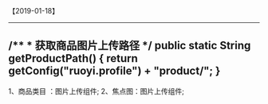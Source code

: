 【2019-01-18】

-----------------------------------------------------------------------------------------
/**
     * 获取商品图片上传路径
     */
    public static String getProductPath() {
        return getConfig("ruoyi.profile") + "product/";
    }
-----------------------------------------------------------------------------------------    
1、商品类目 ：图片上传组件;
2、焦点图：图片上传组件;